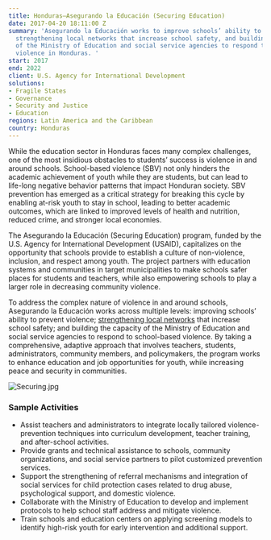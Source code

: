 ```yaml
---
title: Honduras—Asegurando la Educación (Securing Education)
date: 2017-04-20 18:11:00 Z
summary: 'Asegurando la Educación works to improve schools’ ability to prevent violence,
  strengthening local networks that increase school safety, and building the capacity
  of the Ministry of Education and social service agencies to respond to school-based
  violence in Honduras. '
start: 2017
end: 2022
client: U.S. Agency for International Development
solutions:
- Fragile States
- Governance
- Security and Justice
- Education
regions: Latin America and the Caribbean
country: Honduras
---
```


While the education sector in Honduras faces many complex challenges, one of the most insidious obstacles to students’ success is violence in and around schools. School-based violence (SBV) not only hinders the academic achievement of youth while they are students, but can lead to life-long negative behavior patterns that impact Honduran society. SBV prevention has emerged as a critical strategy for breaking this cycle by enabling at-risk youth to stay in school, leading to better academic outcomes, which are linked to improved levels of health and nutrition, reduced crime, and stronger local economies.

The Asegurando la Educación (Securing Education) program, funded by the U.S. Agency for International Development (USAID), capitalizes on the opportunity that schools provide to establish a culture of non-violence, inclusion, and respect among youth. The project partners with education systems and communities in target municipalities to make schools safer places for students and teachers, while also empowering schools to play a larger role in decreasing community violence.

To address the complex nature of violence in and around schools, Asegurando la Educación works across multiple levels: improving schools’ ability to prevent violence; [strengthening local networks](https://eccnetwork.net/peer-violence-bullying/) that increase school safety; and building the capacity of the Ministry of Education and social service agencies to respond to school-based violence. By taking a comprehensive, adaptive approach that involves teachers, students, administrators, community members, and policymakers, the program works to enhance education and job opportunities for youth, while increasing peace and security in communities.

![Securing.jpg](/uploads/Securing.jpg)

### Sample Activities

* Assist teachers and administrators to integrate locally tailored violence-prevention techniques into curriculum development, teacher training, and after-school activities.
* Provide grants and technical assistance to schools, community organizations, and social service partners to pilot customized prevention services.
* Support the strengthening of referral mechanisms and integration of social services for child protection cases related to drug abuse, psychological support, and domestic violence.
* Collaborate with the Ministry of Education to develop and implement protocols to help school staff address and mitigate violence.
* Train schools and education centers on applying screening models to identify high-risk youth for early intervention and additional support.